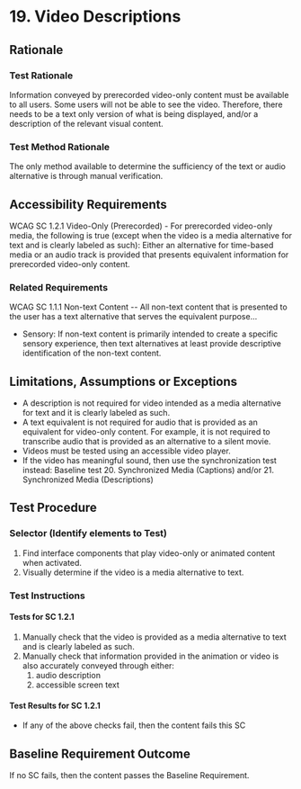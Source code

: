 # 19. Video Descriptions

## Rationale
### Test Rationale
Information conveyed by prerecorded video-only content must be available to all users. Some users will not be able to see the video. Therefore, there needs to be a text only version of what is being displayed, and/or a description of the relevant visual content.

### Test Method Rationale
The only method available to determine the sufficiency of the text or audio alternative is through manual verification.  

## Accessibility Requirements
WCAG SC 1.2.1 Video-Only (Prerecorded) - For prerecorded video-only media, the following is true (except when the video is a media alternative for text and is clearly labeled as such): Either an alternative for time-based media or an audio track is provided that presents equivalent information for prerecorded video-only content.

### Related Requirements
WCAG SC 1.1.1 Non-text Content -- All non-text content that is presented to the user has a text alternative that serves the equivalent purpose...
* Sensory: If non-text content is primarily intended to create a specific sensory experience, then text alternatives at least provide descriptive identification of the non-text content.

## Limitations, Assumptions or Exceptions 
* A description is not required for video intended as a media alternative for text and it is clearly labeled as such. 
* A text equivalent is not required for audio that is provided as an equivalent for video-only content. For example, it is not required to transcribe audio that is provided as an alternative to a silent movie.
* Videos must be tested using an accessible video player.
* If the video has meaningful sound, then use the synchronization test instead: Baseline test 20. Synchronized Media (Captions) and/or 21. Synchronized Media (Descriptions)

## Test Procedure

### Selector (Identify elements to Test) 
1. Find interface components that play video-only or animated content when activated.
2. Visually determine if the video is a media alternative to text. 

### Test Instructions
#### Tests for SC 1.2.1
1. Manually check that the video is provided as a media alternative to text and is clearly labeled as such.
2. Manually check that information provided in the animation or video is also accurately conveyed through either: 
    1. audio description
    1. accessible screen text 

#### Test Results for SC 1.2.1
* If any of the above checks fail, then the content fails this SC

## Baseline Requirement Outcome
If no SC fails, then the content passes the Baseline Requirement.

